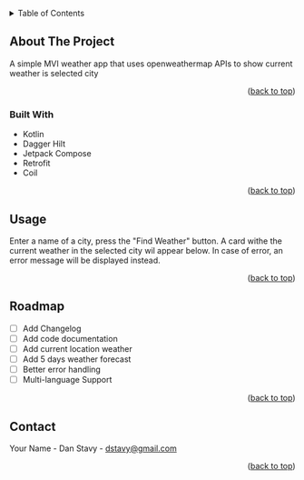 
<a id="readme-top"></a>



<!-- TABLE OF CONTENTS -->
<details>
  <summary>Table of Contents</summary>
  <ol>
    <li>
      <a href="#about-the-project">About The Project</a>
      <ul>
        <li><a href="#built-with">Built With</a></li>
      </ul>
    </li>
    <li><a href="#usage">Usage</a></li>
    <li><a href="#roadmap">Roadmap</a></li>
    <li><a href="#contact">Contact</a></li>
  </ol>
</details>



<!-- ABOUT THE PROJECT -->
## About The Project

A simple MVI weather app that uses openweathermap APIs to show current weather is selected city

<p align="right">(<a href="#readme-top">back to top</a>)</p>



### Built With


* Kotlin
* Dagger Hilt
* Jetpack Compose
* Retrofit
* Coil

<p align="right">(<a href="#readme-top">back to top</a>)</p>


<!-- USAGE EXAMPLES -->
## Usage

Enter a name of a city, press the "Find Weather" button. A card withe the current weather in the selected city wil appear below. In case of error, an error message will be displayed instead.

<p align="right">(<a href="#readme-top">back to top</a>)</p>



<!-- ROADMAP -->
## Roadmap

- [ ] Add Changelog
- [ ] Add code documentation
- [ ] Add current location weather 
- [ ] Add 5 days weather forecast
- [ ] Better error handling
- [ ] Multi-language Support

<p align="right">(<a href="#readme-top">back to top</a>)</p>


<!-- CONTACT -->
## Contact

Your Name - Dan Stavy - dstavy@gmail.com

<p align="right">(<a href="#readme-top">back to top</a>)</p>


